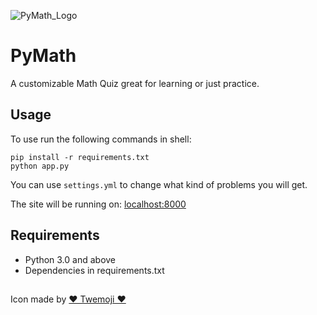 ![PyMath_Logo](https://cdn.discordapp.com/attachments/1042861877652361217/1197221981804834897/PyMath_Logo.png?ex=65ba7adb&is=65a805db&hm=4a3641c16ba3f556566d568cf62390250e349132209d28ae95ee7746c81e5272&)


# PyMath
A customizable Math Quiz great for learning or just practice.

## Usage
To use run the following commands in shell:
```
pip install -r requirements.txt
python app.py 
```

You can use `settings.yml` to change what kind of problems you will get.

The site will be running on: [localhost:8000](http://localhost:8000/)




## Requirements
- Python 3.0 and above
- Dependencies in requirements.txt


##

Icon made by [♥ Twemoji ♥](https://twemoji.twitter.com/)
